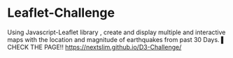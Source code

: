 # Leaflet-Challenge
Using  Javascript-Leaflet library , create and display multiple and interactive maps with the location and magnitude of earthquakes from past 30 Days.
▌ CHECK THE PAGE!! https://nextslim.github.io/D3-Challenge/

